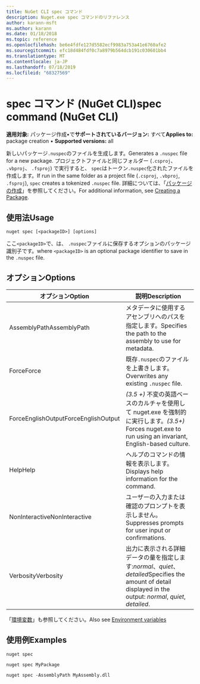 ```yaml
---
title: NuGet CLI spec コマンド
description: Nuget.exe spec コマンドのリファレンス
author: karann-msft
ms.author: karann
ms.date: 01/18/2018
ms.topic: reference
ms.openlocfilehash: be6e4fdfe127d5582ecf9983a753a41e6760afe2
ms.sourcegitcommit: efc18d484fdf0c7a8979b564dcb191c030601bb4
ms.translationtype: MT
ms.contentlocale: ja-JP
ms.lasthandoff: 07/18/2019
ms.locfileid: "68327569"
---
```

# <a name="spec-command-nuget-cli"></a><span data-ttu-id="4f8b2-103">spec コマンド (NuGet CLI)</span><span class="sxs-lookup"><span data-stu-id="4f8b2-103">spec command (NuGet CLI)</span></span>

<span data-ttu-id="4f8b2-104">**適用対象:** パッケージ作成&bullet;で**サポートされているバージョン:** すべて</span><span class="sxs-lookup"><span data-stu-id="4f8b2-104">**Applies to:** package creation &bullet; **Supported versions:** all</span></span>

<span data-ttu-id="4f8b2-105">新しいパッケージ`.nuspec`のファイルを生成します。</span><span class="sxs-lookup"><span data-stu-id="4f8b2-105">Generates a `.nuspec` file for a new package.</span></span> <span data-ttu-id="4f8b2-106">プロジェクトファイルと同じフォルダー (`.csproj`、 `.vbproj`、 `.fsproj`) で実行すると、 `spec`はトークン`.nuspec`化されたファイルを作成します。</span><span class="sxs-lookup"><span data-stu-id="4f8b2-106">If run in the same folder as a project file (`.csproj`, `.vbproj`, `.fsproj`), `spec` creates a tokenized `.nuspec` file.</span></span> <span data-ttu-id="4f8b2-107">詳細については、「[パッケージの作成](../../create-packages/creating-a-package.md)」を参照してください。</span><span class="sxs-lookup"><span data-stu-id="4f8b2-107">For additional information, see [Creating a Package](../../create-packages/creating-a-package.md).</span></span>

## <a name="usage"></a><span data-ttu-id="4f8b2-108">使用法</span><span class="sxs-lookup"><span data-stu-id="4f8b2-108">Usage</span></span>

```cli
nuget spec [<packageID>] [options]
```

<span data-ttu-id="4f8b2-109">ここ`<packageID>`で、は、 `.nuspec`ファイルに保存するオプションのパッケージ識別子です。</span><span class="sxs-lookup"><span data-stu-id="4f8b2-109">where `<packageID>` is an optional package identifier to save in the `.nuspec` file.</span></span>

## <a name="options"></a><span data-ttu-id="4f8b2-110">オプション</span><span class="sxs-lookup"><span data-stu-id="4f8b2-110">Options</span></span>

| <span data-ttu-id="4f8b2-111">オプション</span><span class="sxs-lookup"><span data-stu-id="4f8b2-111">Option</span></span> | <span data-ttu-id="4f8b2-112">説明</span><span class="sxs-lookup"><span data-stu-id="4f8b2-112">Description</span></span> |
| --- | --- |
| <span data-ttu-id="4f8b2-113">AssemblyPath</span><span class="sxs-lookup"><span data-stu-id="4f8b2-113">AssemblyPath</span></span> | <span data-ttu-id="4f8b2-114">メタデータに使用するアセンブリへのパスを指定します。</span><span class="sxs-lookup"><span data-stu-id="4f8b2-114">Specifies the path to the assembly to use for metadata.</span></span> |
| <span data-ttu-id="4f8b2-115">Force</span><span class="sxs-lookup"><span data-stu-id="4f8b2-115">Force</span></span> | <span data-ttu-id="4f8b2-116">既存`.nuspec`のファイルを上書きします。</span><span class="sxs-lookup"><span data-stu-id="4f8b2-116">Overwrites any existing `.nuspec` file.</span></span> |
| <span data-ttu-id="4f8b2-117">ForceEnglishOutput</span><span class="sxs-lookup"><span data-stu-id="4f8b2-117">ForceEnglishOutput</span></span> | <span data-ttu-id="4f8b2-118">*(3.5 +)* 不変の英語ベースのカルチャを使用して nuget.exe を強制的に実行します。</span><span class="sxs-lookup"><span data-stu-id="4f8b2-118">*(3.5+)* Forces nuget.exe to run using an invariant, English-based culture.</span></span> |
| <span data-ttu-id="4f8b2-119">Help</span><span class="sxs-lookup"><span data-stu-id="4f8b2-119">Help</span></span> | <span data-ttu-id="4f8b2-120">ヘルプのコマンドの情報を表示します。</span><span class="sxs-lookup"><span data-stu-id="4f8b2-120">Displays help information for the command.</span></span> |
| <span data-ttu-id="4f8b2-121">NonInteractive</span><span class="sxs-lookup"><span data-stu-id="4f8b2-121">NonInteractive</span></span> | <span data-ttu-id="4f8b2-122">ユーザーの入力または確認のプロンプトを表示しません。</span><span class="sxs-lookup"><span data-stu-id="4f8b2-122">Suppresses prompts for user input or confirmations.</span></span> |
| <span data-ttu-id="4f8b2-123">Verbosity</span><span class="sxs-lookup"><span data-stu-id="4f8b2-123">Verbosity</span></span> | <span data-ttu-id="4f8b2-124">出力に表示される詳細データの量を指定します:*normal*、*quiet*、*detailed*</span><span class="sxs-lookup"><span data-stu-id="4f8b2-124">Specifies the amount of detail displayed in the output: *normal*, *quiet*, *detailed*.</span></span> |

<span data-ttu-id="4f8b2-125">「[環境変数](cli-ref-environment-variables.md)」も参照してください。</span><span class="sxs-lookup"><span data-stu-id="4f8b2-125">Also see [Environment variables](cli-ref-environment-variables.md)</span></span>

## <a name="examples"></a><span data-ttu-id="4f8b2-126">使用例</span><span class="sxs-lookup"><span data-stu-id="4f8b2-126">Examples</span></span>

```cli
nuget spec

nuget spec MyPackage

nuget spec -AssemblyPath MyAssembly.dll
```
